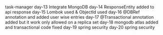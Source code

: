 task-manager
day-13 Integrate MongoDB
day-14 ResponseEntity added to api response
day-15 Lombok used & ObjectId used
day-16 @DBRef annotation and added user wise entries
day-17 @Transactional annotation added but it work only allowed on a replica set
day-18 mongodb atlas added and transactional code fixed
day-19 spring security
day-20 spring security